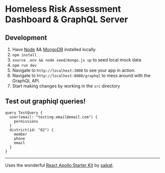 # Homeless Risk Assessment Dashboard & GraphQL Server

## Development
1. Have [Node](https://nodejs.org/) && [MongoDB](https://www.mongodb.com/download-center#community) installed locally.
1. `npm install`
1. `source .env && node seed/mongo.js up` to seed local mock data
1. `npm run dev`
1. Navigate to `http://localhost:3000` to see your app in action.
1. Navigate to `http://localhost:8080/graphql` to mess around with the GraphQL API.
1. Start making changes by working in the `src` directory

## Test out graphiql queries!
```
query TestQuery {
  user(email: "testing.email@email.com") {
    permissions
  }
  district(id: "02") {
    member
    phone
    email
  }
}
```

---
Uses the wonderful [React Apollo Starter Kit](https://github.com/saikat/react-apollo-starter-kit) by [saikat](https://github.com/saikat).
